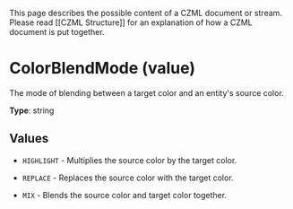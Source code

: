 This page describes the possible content of a CZML document or stream. Please read [[CZML Structure]] for an explanation of how a CZML document is put together.

# ColorBlendMode (value)

The mode of blending between a target color and an entity's source color.

**Type**: string

## Values

* `HIGHLIGHT` - Multiplies the source color by the target color.

* `REPLACE` - Replaces the source color with the target color.

* `MIX` - Blends the source color and target color together.

